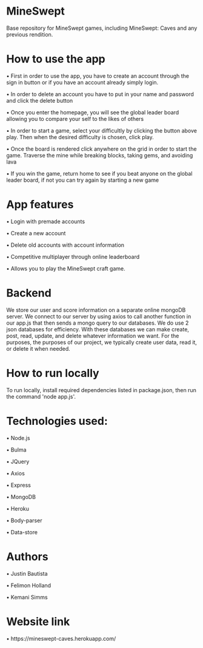 # MineSwept
Base repository for MineSwept games, including MineSwept: Caves and any previous rendition.

<h1>How to use the app</h1>

<div>•    First in order to use the app, you have to create an account through the sign in button or if you have an account already simply login. 

•    In order to delete an account you  have to put in your name and password and click the delete button

•    Once you enter the homepage, you will see the global leader board allowing you to compare your self to the likes of others

•    In order to start a game, select your difficultly by clicking the button above play. Then when the desired difficulty is chosen, click play.

•    Once the board is rendered click anywhere on the grid in order to start the game. Traverse the mine while breaking blocks, taking gems, and avoiding lava

•    If you win the game, return home to see if you beat anyone on the global leader board, if not you can try again by starting a new game
</div>

<h1>App features</h1>
<div>
•    Login with premade accounts 

•    Create a new account

•    Delete old accounts with account information 

•    Competitive multiplayer through online leaderboard 

•    Allows you to play the MineSwept craft game. 
</div>

<h1>Backend </h1>

<div>
We store our user and score information on a separate online mongoDB server. We connect to our server by using axios to call another function in our app.js that then sends a mongo query to our databases. We do use 2 json databases for efficiency. With these databases we can make create, post, read, update, and delete whatever information we want. For the purposes, the purposes of our project, we typically create user data, read it, or delete it when needed.
</div>

<h1>How to run locally </h1>
  <div>
To run locally, install required dependencies listed in package.json, then run the command 'node app.js'.
</div>


<h1>Technologies used: </h1>
<div>
•    Node.js

•    Bulma

•    JQuery

•    Axios

•    Express

•    MongoDB

•    Heroku

•    Body-parser

•    Data-store
</div>

<h1>Authors</h1>
<div>
•    Justin Bautista 
  
•    Felimon Holland

•    Kemani Simms
</div>
<h1>Website link</h1>
  <div>
•    https://mineswept-caves.herokuapp.com/
</div>
